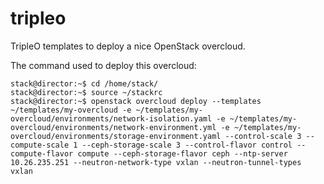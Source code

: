 # tripleo
TripleO templates to deploy a nice OpenStack overcloud.

The command used to deploy this overcloud:

```
stack@director:~$ cd /home/stack/
stack@director:~$ source ~/stackrc
stack@director:~$ openstack overcloud deploy --templates ~/templates/my-overcloud -e ~/templates/my-overcloud/environments/network-isolation.yaml -e ~/templates/my-overcloud/environments/network-environment.yml -e ~/templates/my-overcloud/environments/storage-environment.yaml --control-scale 3 --compute-scale 1 --ceph-storage-scale 3 --control-flavor control --compute-flavor compute --ceph-storage-flavor ceph --ntp-server 10.26.235.251 --neutron-network-type vxlan --neutron-tunnel-types vxlan
```
